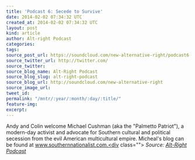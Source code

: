```yaml
---
title: 'Podcast 6: Secede to Survive'
date: 2014-02-02 07:34:32 UTC
created_at: 2014-02-02 07:34:32 UTC
layout: post
kind: article
author: Alt-right Podcast
categories: 
tags: 
source_post_url: https://soundcloud.com/new-alternative-right/podcast6
source_twitter_url: http://twitter.com/
source_twitter: 
source_blog_name: Alt-Right Podcast
source_blog_slug: alt-right-podcast
source_blog_url: http://soundcloud.com/new-alternative-right
source_image_url: 
tweet_id: 
permalink: "/mntr/:year/:month/:day/:title/"
feature-img: 
excerpt: 
---
```

Andy and Colin welcome Michael Cushman (aka the "Palmetto Patriot"), a modern-day activist and advocate for Southern cultural and political secession from the evil American multicultural empire. Micheal's blog can be found at www.southernnationalist.com.<div class="">
    <i>Source: <a href="http://soundcloud.com/new-alternative-right">Alt-Right Podcast</a></i>
</div>
